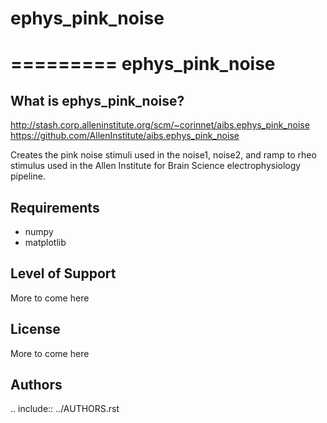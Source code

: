 # ephys_pink_noise

=========
ephys_pink_noise
=========

What is ephys_pink_noise?
------------------

http://stash.corp.alleninstitute.org/scm/~corinnet/aibs.ephys_pink_noise
https://github.com/AllenInstitute/aibs.ephys_pink_noise

Creates the pink noise stimuli used in the noise1, noise2, and ramp to rheo stimulus used in the Allen Institute for Brain Science electrophysiology pipeline.

Requirements
------------

-  numpy
-  matplotlib

## Level of Support

More to come here

## License

More to come here

## Authors

.. include:: ../AUTHORS.rst